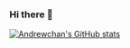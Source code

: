 ### Hi there 👋
[![Andrewchan's GitHub stats](https://github-readme-stats.vercel.app/api?username=anandrewchan)](https://github.com/anandrewchan/github-readme-stats)
<!--
**AnandrewChan/Anandrewchan** is a ✨ _special_ ✨ repository because its `README.md` (this file) appears on your GitHub profile.
Here are some ideas to get you started:

- 🔭 I’m currently working on ...
- 🌱 I’m currently learning ...
- 👯 I’m looking to collaborate on ...
- 🤔 I’m looking for help with ...
- 💬 Ask me about ...
- 📫 How to reach me: ...
- 😄 Pronouns: ...
- ⚡ Fun fact: ...
-->
